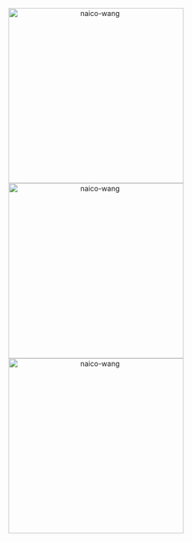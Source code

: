 <p align=center>
  <img height="350" align="center" src="https://github-readme-stats.vercel.app/api/top-langs?username=naico-wang&show_icons=true&locale=en&layout=compact" alt="naico-wang" />
  <img height="350" align="center" src="https://github-readme-stats.vercel.app/api?username=naico-wang&show_icons=true&locale=en&rank_icon=github" alt="naico-wang" />
  <img height="350" align="center" src="https://github-readme-streak-stats.herokuapp.com/?user=naico-wang&" alt="naico-wang" />
</p>
